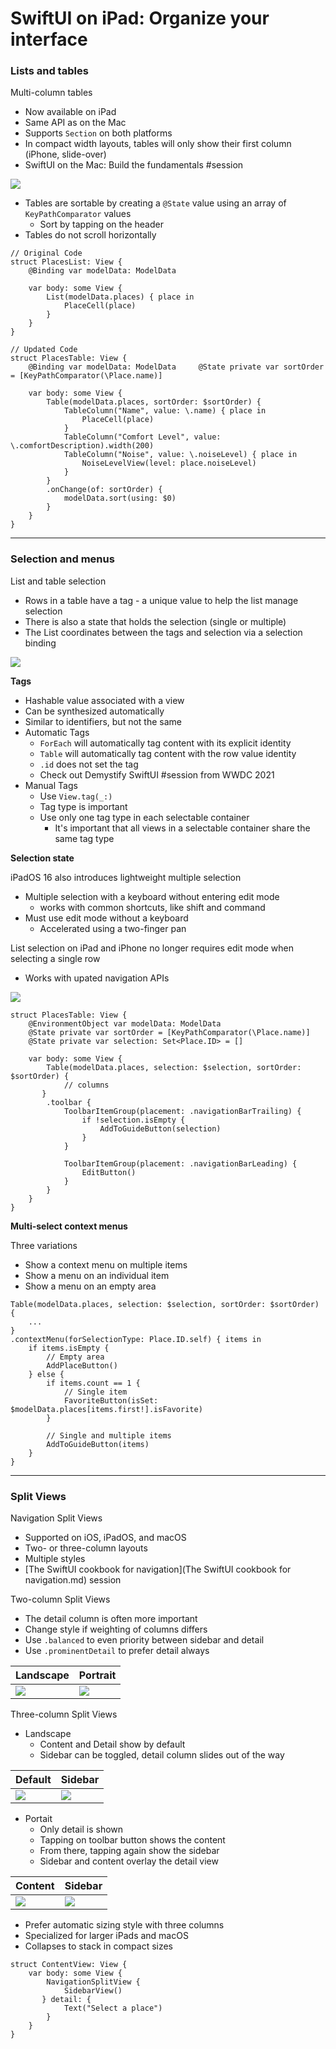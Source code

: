 # **SwiftUI on iPad: Organize your interface**

### **Lists and tables**

Multi-column tables

* Now available on iPad
* Same API as on the Mac
* Supports `Section` on both platforms
* In compact width layouts, tables will only show their first column (iPhone, slide-over)
* SwiftUI on the Mac: Build the fundamentals #session

![](images/swiftUIiPad/multi_column_table.png)

* Tables are sortable by creating a `@State` value using an array of `KeyPathComparator` values
	* Sort by tapping on the header
* Tables do not scroll horizontally

```
// Original Code
struct PlacesList: View {
    @Binding var modelData: ModelData

    var body: some View {
        List(modelData.places) { place in
            PlaceCell(place)
        }
    }
}

// Updated Code
struct PlacesTable: View {
    @Binding var modelData: ModelData     @State private var sortOrder = [KeyPathComparator(\Place.name)]

    var body: some View {
        Table(modelData.places, sortOrder: $sortOrder) {
            TableColumn("Name", value: \.name) { place in
                PlaceCell(place)
            }
            TableColumn("Comfort Level", value: \.comfortDescription).width(200)
            TableColumn("Noise", value: \.noiseLevel) { place in
                NoiseLevelView(level: place.noiseLevel)
            }
        }
        .onChange(of: sortOrder) {
            modelData.sort(using: $0)
        }
    }
}
```

---

### **Selection and menus**

List and table selection

* Rows in a table have a tag - a unique value to help the list manage selection
* There is also a state that holds the selection (single or multiple)
* The List coordinates between the tags and selection via a selection binding

![](images/swiftUIiPad/selection.png)

**Tags**

* Hashable value associated with a view
* Can be synthesized automatically
* Similar to identifiers, but not the same
* Automatic Tags
	* `ForEach` will automatically tag content with its explicit identity
	* `Table` will automatically tag content with the row value identity
	* `.id` does not set the tag
	* Check out Demystify SwiftUI #session from WWDC 2021
* Manual Tags
	* Use `View.tag(_:)`
	* Tag type is important
	* Use only one tag type in each selectable container
		* It's important that all views in a selectable container share the same tag type

**Selection state**

iPadOS 16 also introduces lightweight multiple selection

* Multiple selection with a keyboard without entering edit mode
	* works with common shortcuts, like shift and command
* Must use edit mode without a keyboard
	* Accelerated using a two-finger pan

List selection on iPad and iPhone no longer requires edit mode when selecting a single row

* Works with upated navigation APIs

![](images/swiftUIiPad/selection_overview.png)

```
struct PlacesTable: View {
	@EnvironmentObject var modelData: ModelData
	@State private var sortOrder = [KeyPathComparator(\Place.name)]
	@State private var selection: Set<Place.ID> = []

	var body: some View {
		Table(modelData.places, selection: $selection, sortOrder: $sortOrder) {
			// columns
       }
		.toolbar {
			ToolbarItemGroup(placement: .navigationBarTrailing) {
				if !selection.isEmpty {
	         		AddToGuideButton(selection)
				}
			}

			ToolbarItemGroup(placement: .navigationBarLeading) {
				EditButton()
    		}
    	}
	}
}
```

**Multi-select context menus**

Three variations

* Show a context menu on multiple items
* Show a menu on an individual item
* Show a menu on an empty area

```
Table(modelData.places, selection: $selection, sortOrder: $sortOrder) {
    ...
}
.contextMenu(forSelectionType: Place.ID.self) { items in
    if items.isEmpty {
        // Empty area
        AddPlaceButton()
    } else {
        if items.count == 1 {
            // Single item
            FavoriteButton(isSet: $modelData.places[items.first!].isFavorite)
        }

        // Single and multiple items
        AddToGuideButton(items)
    }
}
```

---

### **Split Views**

Navigation Split Views

* Supported on iOS, iPadOS, and macOS
* Two- or three-column layouts
* Multiple styles
* [The SwiftUI cookbook for navigation](The SwiftUI cookbook for navigation.md) session

Two-column Split Views

* The detail column is often more important
* Change style if weighting of columns differs
* Use `.balanced` to even priority between sidebar and detail
* Use `.prominentDetail` to prefer detail always

Landscape | Portrait
--------- | --------
![](images/swiftUIiPad/two_landscape.png) | ![](images/swiftUIiPad/two_portrait.png)

Three-column Split Views

* Landscape
	* Content and Detail show by default
	* Sidebar can be toggled, detail column slides out of the way

Default | Sidebar
------- | -------
![](images/swiftUIiPad/three_landscape1.png) | ![](images/swiftUIiPad/three_landscape2.png)

* Portait
	* Only detail is shown
	* Tapping on toolbar button shows the content
	* From there, tapping again show the sidebar
	* Sidebar and content overlay the detail view

Content | Sidebar
------- | -------
![](images/swiftUIiPad/three_portrait1.png) | ![](images/swiftUIiPad/three_portrait2.png)

* Prefer automatic sizing style with three columns
* Specialized for larger iPads and macOS
* Collapses to stack in compact sizes

```
struct ContentView: View {
    var body: some View {
        NavigationSplitView {
            SidebarView()
       } detail: {
            Text("Select a place")
        }
    }
}
```

